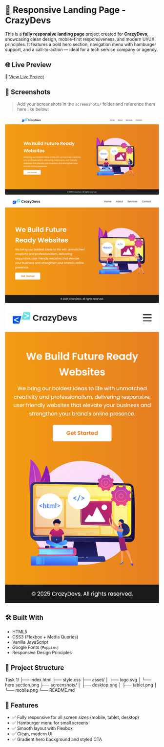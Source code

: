 # 🚀 Responsive Landing Page - CrazyDevs

This is a **fully responsive landing page** project created for **CrazyDevs**, showcasing clean design, mobile-first responsiveness, and modern UI/UX principles. It features a bold hero section, navigation menu with hamburger support, and a call-to-action — ideal for a tech service company or agency.

## 🌐 Live Preview

🔗 [View Live Project](https://stellar-gecko-9e3fdf.netlify.app/)

## 📸 Screenshots

> Add your screenshots in the `screenshots/` folder and reference them here like below:

![Desktop View](screenshots/desktop.png)
![Tablet View](screenshots/tablet.png)
![Mobile View](screenshots/mobile.png)

## 🛠️ Built With

- HTML5
- CSS3 (Flexbox + Media Queries)
- Vanilla JavaScript
- Google Fonts (`Poppins`)
- Responsive Design Principles

## 📁 Project Structure

Task 1/
├── index.html
├── style.css
├── asset/
│ ├── logo.svg
│ └── hero section.png
├── screenshots/
│ ├── desktop.png
│ ├── tablet.png
│ └── mobile.png
└── README.md


## 📱 Features

- ✅ Fully responsive for all screen sizes (mobile, tablet, desktop)
- ✅ Hamburger menu for small screens
- ✅ Smooth layout with Flexbox
- ✅ Clean, modern UI
- ✅ Gradient hero background and styled CTA
